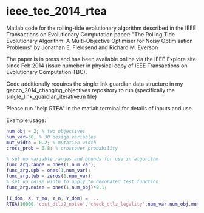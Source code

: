 ieee_tec_2014_rtea
==================

Matlab code for the rolling-tide evolutionary algorithm described in the IEEE Transactions on Evolutionary Computation paper: 
"The Rolling Tide Evolutionary Algorithm:  A Multi-Objective Optimiser for Noisy Optimisation Problems" 
by Jonathan E. Fieldsend and Richard M. Everson

The paper is in press and has been available online via the IEEE Explore site since Feb 2014 (issue numeber in physical copy of IEEE Transactions on Evolutionary Computation TBC).

Code additionally requires the single link guardian data structure in my gecco_2014_changing_objectives repository to run (specifically the single_link_guardian_iterative.m file)

Please run "help RTEA" in the matlab terminal for details of inputs and use.

Example usage:

```matlab
num_obj = 2; % two objectives
num_var=30; % 30 design variables
mut_width = 0.2; % mutation width
cross_prob = 0.8; % crossover probability

% set up variable ranges and bounds for use in algorithm
func_arg.range = ones(1,num_var);
func_arg.upb = ones(1,num_var);
func_arg.lwb = zeros(1,num_var);
% set up noise width to apply to decorated test function
func_arg.noise = ones(1,num_obj)*0.1;

[I_dom, X, Y_mo, Y_n, Y_dom] = ...
RTEA(10000,'cost_dtlz2_noise','check_dtlz_legality',num_var,num_obj,mut_width,cross_prob,func_arg);
```
